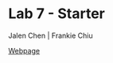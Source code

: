 # Lab 7 - Starter
Jalen Chen | Frankie Chiu

[Webpage](https://jchen054.github.io/lab7-starter/index.html)
